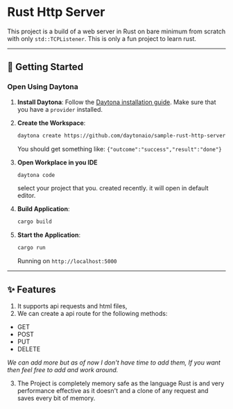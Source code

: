 # Rust Http Server

This project is a build of a web server in Rust on bare minimum from scratch with only `std::TCPListener`. This is only a fun project to learn rust.

---

## 🚀 Getting Started

### Open Using Daytona

1. **Install Daytona**: Follow the [Daytona installation guide](https://www.daytona.io/docs/installation/installation/). Make sure that you have a `provider` installed.
2. **Create the Workspace**:
   ```bash
   daytona create https://github.com/daytonaio/sample-rust-http-server.git
   ```
   You should get something like: `{"outcome":"success","result":"done"}`
3. **Open Workplace in you IDE**

   ```bash
   daytona code
   ```

   select your project that you. created recently. it will open in default editor.

4. **Build Application**:

   ```bash
   cargo build
   ```

5. **Start the Application**:
   ```bash
   cargo run
   ```
   Running on `http://localhost:5000`

---

## ✨ Features

1. It supports api requests and html files,
2. We can create a api route for the following methods:

- GET
- POST
- PUT
- DELETE

_We can add more but as of now I don't have time to add them, If you want then feel free to add and work around._

3. The Project is completely memory safe as the language Rust is and very performance effective as it doesn't and a clone of any request and saves every bit of memory.
